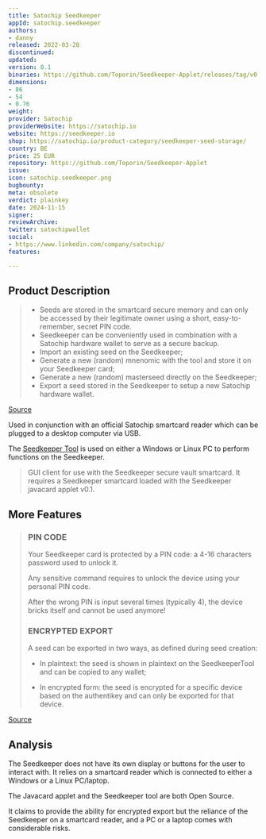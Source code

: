 ```yaml
---
title: Satochip Seedkeeper
appId: satochip.seedkeeper
authors:
- danny
released: 2022-03-28
discontinued: 
updated: 
version: 0.1
binaries: https://github.com/Toporin/Seedkeeper-Applet/releases/tag/v0.1
dimensions:
- 86
- 54
- 0.76
weight: 
provider: Satochip
providerWebsite: https://satochip.io
website: https://seedkeeper.io
shop: https://satochip.io/product-category/seedkeeper-seed-storage/
country: BE
price: 25 EUR
repository: https://github.com/Toporin/Seedkeeper-Applet
issue: 
icon: satochip.seedkeeper.png
bugbounty: 
meta: obsolete
verdict: plainkey
date: 2024-11-15
signer: 
reviewArchive: 
twitter: satochipwallet
social:
- https://www.linkedin.com/company/satochip/
features: 

---
```


## Product Description 

> - Seeds are stored in the smartcard secure memory and can only be accessed by their legitimate owner using a short, easy-to-remember, secret PIN code.
> - Seedkeeper can be conveniently used in combination with a Satochip hardware wallet to serve as a secure backup.
> - Import an existing seed on the Seedkeeper;
> - Generate a new (random) mnenomic with the tool and store it on your Seedkeeper card;
> - Generate a new (random) masterseed directly on the Seedkeeper;
> - Export a seed stored in the Seedkeeper to setup a new Satochip hardware wallet.

[Source](https://github.com/Toporin/Seedkeeper-Applet) 

Used in conjunction with an official Satochip smartcard reader which can be plugged to a desktop computer via USB.

The [Seedkeeper Tool](https://github.com/Toporin/Seedkeeper-Tool) is used on either a Windows or Linux PC to perform functions on the Seedkeeper. 

> GUI client for use with the Seedkeeper secure vault smartcard. It requires a Seedkeeper smartcard loaded with the Seedkeeper javacard applet v0.1.

## More Features 

> ### PIN CODE
> Your Seedkeeper card is protected by a PIN code: a 4-16 characters password used to unlock it.
>
> Any sensitive command requires to unlock the device using your personal PIN code.
>
> After the wrong PIN is input several times (typically 4), the device bricks itself and cannot be used anymore!
> 
> ### ENCRYPTED EXPORT
>
> A seed can be exported in two ways, as defined during seed creation:
>
> - In plaintext: the seed is shown in plaintext on the SeedkeeperTool and can be copied to any wallet;
>
> - In encrypted form: the seed is encrypted for a specific device based on the authentikey and can only be exported for that device.

[Source](https://seedkeeper.io/#what)

## Analysis 

The Seedkeeper does not have its own display or buttons for the user to interact with. It relies on a smartcard reader which is connected to either a Windows or a Linux PC/laptop. 

The Javacard applet and the Seedkeeper tool are both Open Source. 

It claims to provide the ability for encrypted export but the reliance of the Seedkeeper on a smartcard reader, and a PC or a laptop comes with considerable risks. 


